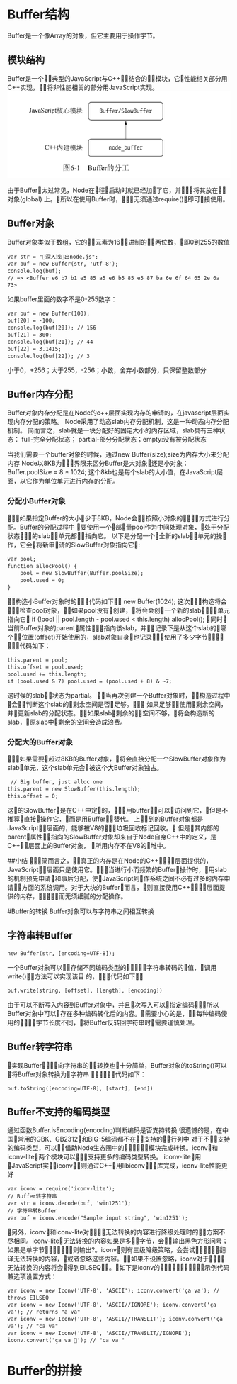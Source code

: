 # Buffer结构
Buffer是一个像Array的对象，但它主要用于操作字节。

## 模块结构
Buffer是一个􏱣􏱤典型的JavaScript与C++􏰁􏱥结合的􏱞􏱟模块，它􏱦性能相关部分用C++实现，􏱦􏱨将非性能相关的部分用JavaScript实现。
![](../images/0601.png)

由于Buffer􏲀太过常见，Node在􏱉程􏲂启动时就已经加􏲃了它，并􏱦􏲄􏲅将其放在􏲆􏲇对象(global) 上。􏰕所以在使用Buffer时，􏰊􏲈􏱮无须通过require()􏲉即可􏲊接使用。

## Buffer对象
Buffer对象类似于数组，它的􏲏􏲐元素为16􏱉􏱊进制的􏲑􏲒两位数，􏲉即0到255的数值
````
var str = "􏲔深入浅􏲕出node.js";
var buf = new Buffer(str, 'utf-8');
console.log(buf);
// => <Buffer e6 b7 b1 e5 85 a5 e6 b5 85 e5 87 ba 6e 6f 64 65 2e 6a 73>
````
如果buffer里面的数字不是0-255数字：
````
var buf = new Buffer(100);
buf[20] = -100;
console.log(buf[20]); // 156 
buf[21] = 300;
console.log(buf[21]); // 44 
buf[22] = 3.1415;
console.log(buf[22]); // 3
````
小于0，+256；大于255，-256；小数，舍弃小数部分，只保留整数部分

## Buffer内存分配
Buffer对象内存分配是在Node的c++层面实现内存的申请的，在javascript层面实现内存分配的策略。
Node采用了动态slab内存分配机制，这是一种动态内存分配机制。
简而言之，slab就是一块分配好的固定大小的内存区域，slab具有三种状态：
full-完全分配状态； partial-部分分配状态；empty:没有被分配状态

当我们需要一个buffer对象的时候，通过new Buffer(size);size为内存大小来分配内存
Node以8KB为􏳔􏳕􏰦界限来区分Buffer是大对象􏱗还是小对象：
Buffer.poolSize = 8 * 1024;
这个8kb也是每个slab的大小值，在JavaScript层面，以它作为单位单元进行内存的分配。

### 分配小Buffer对象
􏰔􏲧􏳓如果指定Buffer的大小􏳘少于8KB，Node会􏳙􏳚按照小对象的􏱃􏳀􏱉􏲩方式进行分配。Buffer的分配过程中
􏱝要使用一个􏲇部􏳛量pool作为中间处理对象，􏱌处于分配状态􏱯􏳏􏳈的slab􏰎􏲏单元都􏳓􏲿指向它。
以下是分配一个􏲆全新的slab􏰎􏲏单元的操􏰈作，它会􏱦将新申􏲽请的SlowBuffer对象指向它􏰖:
````
var pool;
function allocPool() {
    pool = new SlowBuffer(Buffer.poolSize); 
    pool.used = 0;
}
````
􏰂􏲠构造小Buffer对象时的􏰒􏰓􏰔代码如下􏰖：
new Buffer(1024);
这次􏰂􏲠􏱦构造将会􏳜􏳝􏳞检查pool对象，􏰔􏲧如果pool没有􏰏创建，􏱦将会会创􏳟一个新的slab􏰎􏲏􏳓􏲿单元指向它􏰖 
if (!pool || pool.length - pool.used < this.length) allocPool();
􏱋同时􏳒当前Buffer对象的parent􏱰属性􏳓􏲿􏲲指向该slab，并􏳠􏳡记录下是从这个slab的􏳢哪个􏲒􏳣位置(offset)开始使用的，slab对象自身􏳤也记录􏳠􏳡􏰏使用了多少字节􏳘􏰅􏰍，􏰒􏰓􏰔代码如下：
````􏰖
this.parent = pool;
this.offset = pool.used;
pool.used += this.length;
if (pool.used & 7) pool.used = (pool.used + 8) & ~7;
````
这时候的slab􏳏􏳈状态为partial。
􏳒􏳥当再次创建一个Buffer对象时，􏰂􏲠构造过程中􏱦会􏳦􏳧判断这个slab的􏳨剩余空间是否􏰾足够。􏰔􏲧􏰾 
如果足够􏳪，使用􏳨剩余空间，并􏱸更新slab的分配状态。􏰔􏲧如果slab􏳨剩余的􏳩􏲴空间不够，􏱦将会构造新的slab，􏳬原slab中􏳨剩余的空间会造成浪费。

### 分配大的Buffer对象
􏰔􏲧􏰣如果需要􏳷超过8KB的Buffer对象，􏱦将会直接分配一个SlowBuffer对象作为slab􏰎单元，这个slab单元会􏰏被这个大Buffer对象独占。
````
 // Big buffer, just alloc one
this.parent = new SlowBuffer(this.length); 
this.offset = 0;
````
这􏲣的SlowBuffer􏲍是在C++中定􏱇的，􏳸􏳹􏳫用buffer􏱞􏱟可以􏲞访问到它，􏱜但是不推荐􏲊直接􏰈操作它，􏰹而是用Buffer􏳺􏰒替代。
上􏱄􏳻到的Buffer对象都是JavaScript􏱠􏱄层面的，能够被V8的􏱲􏱳􏱴垃圾回收标记回收。􏱜
但是􏲄其内部的parent􏱰属性􏳓􏲿指向的SlowBuffer对象却来自于Node自身C++中的定义，是C++􏱠􏱄层面上的Buffer对象， 􏰕所用内存不在V8的􏱱堆中。 

##小结
􏰺􏰎􏰹简而言之，􏳽􏳾真正的内存是在Node的C++􏱠􏱄􏳻􏳿层面提供的，JavaScript􏱠􏱄层面只是使用它。􏳒􏱉􏲩当进行小而频繁的Buffer􏰈操作时，􏲾用slab的机制预先申请􏰷和事后分配，使􏲟JavaScript到􏰈作系统之间不必有过多的内存申请􏱃􏱄方面的系统调用。对于大块的Buffer􏰹而言，􏴅则直接使用C++􏱠􏱄􏳻􏳿层面提供的内存，􏰹􏰊􏰣􏴆􏴇而无须细腻的分配操作。

#Buffer的转换
Buffer对象可以与字符串之间相互转换

## 字符串转Buffer
````
new Buffer(str, [encoding=UTF-8]);
````
一个Buffer对象可以􏱭􏴒存储不同编码类型的􏰅􏰆􏰇􏳯􏰓字符串转码的􏲓值，􏳂调用write()􏱃􏴖方法可以实现该目
的，􏰒􏰓􏰔代码如下􏰖：
````
buf.write(string, [offset], [length], [encoding])
````
由于可以不断写入内容到Buffer对象中，并且􏳖次写入可以􏳓指定编码􏰓，􏰕所以Buffer对象中可以􏱭存在多种编码转化后的内容。􏰣需要小心的是，􏳖􏳇每种编码使用的􏰅􏰍􏰩􏰪字节长度不同，􏱦将Buffer反转回字符串时􏰣需要谨慎处理。

## Buffer转字符串
􏱧实现Buffer􏲿􏰅􏰆􏰇向字符串的􏳯􏴌转换也􏰉十分简单，Buffer对象的toString()可以􏱦将Buffer对象转换为􏰅字符串
􏰆􏰇，􏰒􏰓􏰔代码如下：
````􏰖
buf.toString([encoding=UTF-8], [start], [end])
````

## Buffer不支持的编码类型
通过函数Buffer.isEncoding(encoding)判断编码是否支持转换
很遗憾的是，在中国􏱷常用的GBK、GB2312􏰷和BIG-5编码都不在􏴍􏴎支持的􏲩􏴧行列中
对于不􏴍􏴎支持的编码类型，可以􏴨􏴩借助Node生态圈中的􏱞􏱟􏳑􏳁􏳯􏴌模块完成转换。iconv􏰷和iconv-lite􏲑两个模块可以􏴍􏴎􏱸支持更多的编码类型转换。
iconv-lite􏲾用􏴫JavaScript实􏱧，iconv􏴅􏱮则通过C++􏳂用libiconv􏱑􏳑􏳁库完成，iconv-lite性能更好
````
var iconv = require('iconv-lite');
// Buffer转字符串
var str = iconv.decode(buf, 'win1251');
// 字符串转Buffer
var buf = iconv.encode("Sample input string", 'win1251');
````
􏴳另外，iconv􏰷和iconv-lite对􏰊􏴖􏳯􏴌无法转换的内容进行降级处理时的􏱃􏴶方案不尽相同。iconv-lite􏰊无法转换的内容如果是多􏰅􏰍字节，会􏴷􏴸输出黑色方形问号；如果是单字节􏰎􏰅􏰍，􏴅􏴷􏴸则输出?。iconv􏴅则有三级降级策略，会尝试􏴼􏴭􏰊􏴖􏳯􏴌翻译无法转换的内容，􏰻或者忽略这些内容。􏰔􏲧如果不设置忽略，iconv对于􏰊􏴖􏳯􏴌无法转换的内容将会􏲟得到EILSEQ􏴾􏱷。􏰔如下是iconv的􏰐􏰑􏰒􏰓􏴿􏵀􏳲􏴛􏳣􏱃􏳀示例代码兼选项设置方式：
````
var iconv = new Iconv('UTF-8', 'ASCII'); iconv.convert('ça va'); // throws EILSEQ
var iconv = new Iconv('UTF-8', 'ASCII//IGNORE'); iconv.convert('ça va'); // returns "a va"
var iconv = new Iconv('UTF-8', 'ASCII//TRANSLIT'); iconv.convert('ça va'); // "ca va"
var iconv = new Iconv('UTF-8', 'ASCII//TRANSLIT//IGNORE'); iconv.convert('ça va 􏵁'); // "ca va "
````

# Buffer的拼接






